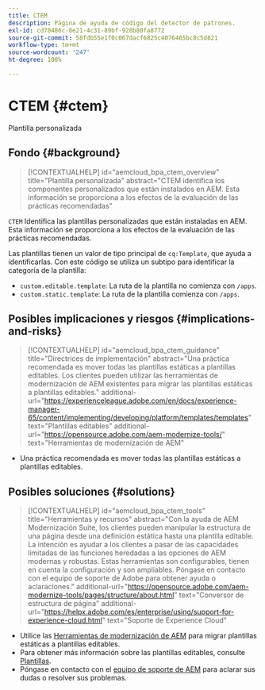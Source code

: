 ```yaml
---
title: CTEM
description: Página de ayuda de código del detector de patrones.
exl-id: cd70486c-8e21-4c31-89bf-928b80fa8772
source-git-commit: 58fdb55e1f0c067dacf6825c4076465bc8c5d821
workflow-type: tm+mt
source-wordcount: '247'
ht-degree: 100%

---
```


# CTEM {#ctem}

Plantilla personalizada

## Fondo {#background}

>[!CONTEXTUALHELP]
>id="aemcloud_bpa_ctem_overview"
>title="Plantilla personalizada"
>abstract="CTEM identifica los componentes personalizados que están instalados en AEM. Esta información se proporciona a los efectos de la evaluación de las prácticas recomendadas"

`CTEM`  Identifica las plantillas personalizadas que están instaladas en AEM. Esta información se proporciona a los efectos de la evaluación de las prácticas recomendadas.

Las plantillas tienen un valor de tipo principal de `cq:Template`, que ayuda a identificarlas. Con este código se utiliza un subtipo para identificar la categoría de la plantilla:

* `custom.editable.template`: La ruta de la plantilla no comienza con `/apps`.
* `custom.static.template`: La ruta de la plantilla comienza con `/apps`.

## Posibles implicaciones y riesgos {#implications-and-risks}

>[!CONTEXTUALHELP]
>id="aemcloud_bpa_ctem_guidance"
>title="Directrices de implementación"
>abstract="Una práctica recomendada es mover todas las plantillas estáticas a plantillas editables. Los clientes pueden utilizar las herramientas de modernización de AEM existentes para migrar las plantillas estáticas a plantillas editables."
>additional-url="https://experienceleague.adobe.com/en/docs/experience-manager-65/content/implementing/developing/platform/templates/templates" text="Plantillas editables"
>additional-url="https://opensource.adobe.com/aem-modernize-tools/" text="Herramientas de modernización de AEM"

* Una práctica recomendada es mover todas las plantillas estáticas a plantillas editables.

## Posibles soluciones {#solutions}

>[!CONTEXTUALHELP]
>id="aemcloud_bpa_ctem_tools"
>title="Herramientas y recursos"
>abstract="Con la ayuda de AEM Modernización Suite, los clientes pueden manipular la estructura de una página desde una definición estática hasta una plantilla editable. La intención es ayudar a los clientes a pasar de las capacidades limitadas de las funciones heredadas a las opciones de AEM modernas y robustas. Estas herramientas son configurables, tienen en cuenta la configuración y son ampliables. Póngase en contacto con el equipo de soporte de Adobe para obtener ayuda o aclaraciones."
>additional-url="https://opensource.adobe.com/aem-modernize-tools/pages/structure/about.html" text="Conversor de estructura de página"
>additional-url="https://helpx.adobe.com/es/enterprise/using/support-for-experience-cloud.html" text="Soporte de Experience Cloud"

* Utilice las [Herramientas de modernización de AEM](https://opensource.adobe.com/aem-modernize-tools/) para migrar plantillas estáticas a plantillas editables.
* Para obtener más información sobre las plantillas editables, consulte [Plantillas](https://experienceleague.adobe.com/en/docs/experience-manager-65/content/implementing/developing/platform/templates/templates).
* Póngase en contacto con el [equipo de soporte de AEM](https://helpx.adobe.com/es/enterprise/using/support-for-experience-cloud.html) para aclarar sus dudas o resolver sus problemas.
